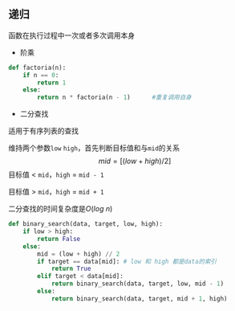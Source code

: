 ## 递归

函数在执行过程中一次或者多次调用本身

* 阶乘

```python
def factoria(n):
    if n == 0:
        return 1
    else:
        return n * factoria(n - 1)      #重复调用自身
```

* 二分查找

适用于有序列表的查找

维持两个参数`low` `high`，首先判断目标值和与`mid`的关系
$$
mid = [(low  + high ) /2 ]
$$
目标值 < `mid`，`high` = `mid - 1`

目标值 > `mid`，`high` = `mid + 1`

二分查找的时间复杂度是$O(log\ n)$

```python
def binary_search(data, target, low, high):
    if low > high:
        return False
    else:
        mid = (low + high) // 2
        if target == data[mid]: # low 和 high 都是data的索引
            return True
        elif target < data[mid]:
            return binary_search(data, target, low, mid - 1)
        else:
            return binary_search(data, target, mid + 1, high)
```

